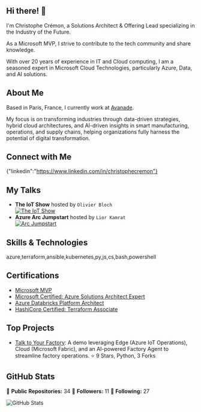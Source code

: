 ## Hi there! 👋

I'm Christophe Crémon, a Solutions Architect & Offering Lead specializing in the Industry of the Future.

As a Microsoft MVP, I strive to contribute to the tech community and share knowledge.

With over 20 years of experience in IT and Cloud computing, I am a seasoned expert in Microsoft Cloud Technologies, particularly Azure, Data, and AI solutions.

## About Me

Based in Paris, France, I currently work at [Avanade](https://www.avanade.com).

My focus is on transforming industries through data-driven strategies, hybrid cloud architectures, and AI-driven insights in smart manufacturing, operations, and supply chains, helping organizations fully harness the potential of digital transformation.

## Connect with Me

{"linkedin":"https://www.linkedin.com/in/christophecremon"}

## My Talks

- **The IoT Show** hosted by `Olivier Bloch`  
[![The IoT Show](https://img.youtube.com/vi/-AxWwJU_G_U/hqdefault.jpg)](https://www.youtube.com/embed/-AxWwJU_G_U)
- **Azure Arc Jumpstart** hosted by `Lior Kamrat`  
[![Arc Jumpstart](https://img.youtube.com/vi/cN6urmB_7jY/hqdefault.jpg)](https://www.youtube.com/embed/cN6urmB_7jY)

## Skills & Technologies

azure,terraform,ansible,kubernetes,py,js,cs,bash,powershell

## Certifications

- [Microsoft MVP](https://mvp.microsoft.com/en-US/MVP/profile/f25e2f9a-6a98-4f17-ae88-841151646877)
- [Microsoft Certified: Azure Solutions Architect Expert](https://learn.microsoft.com/api/credentials/share/en-us/christophecremon/D222BF438855975F?sharingId=454637B33FF13E6E)
- [Azure Databricks Platform Architect](https://credentials.databricks.com/11e6140c-30c6-4666-9db9-9a65eb9b17ca)
- [HashiCorp Certified: Terraform Associate](https://www.youracclaim.com/badges/819d7b25-e1b8-4038-a563-7d4516cb9310/linked_in_profile)

## Top Projects

- [Talk to Your Factory](https://github.com/chriscrcodes/talk-to-your-factory): A demo leveraging Edge (Azure IoT Operations), Cloud (Microsoft Fabric), and an AI-powered Factory Agent to streamline factory operations. ⭐️ 9 Stars, Python, 3 Forks

## GitHub Stats

🌟 **Public Repositories:** 34
👥 **Followers:** 11
👤 **Following:** 27

![GitHub Stats](https://github-readme-stats.vercel.app/api?username=chriscrcodes&show_icons=true&theme=radical)